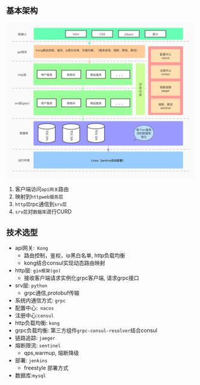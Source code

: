 ## 基本架构

<img src="https://raw.githubusercontent.com/daniuEvan/pictrues/main/Typora/%E5%BE%AE%E6%9C%8D%E5%8A%A1%EF%BC%88%E7%94%B5%E5%95%86%EF%BC%89%E5%88%86%E5%B1%82%E6%9E%B6%E6%9E%84.jpg" alt="微服务（电商）分层架构" style="zoom:50%;" />

1. 客户端访问`api网关`路由
2. 映射到`httpweb服务层`
3. `http层`rpc通信到`srv层`
4. `srv层`对`数据库`进行CURD

## 技术选型

- api网关:` Kong`
  - 路由控制，鉴权，ip黑白名单, http负载均衡
  - kong结合consul实现动态路由映射
- http层: `gin框架(go)`
  - 接收客户端请求实例化grpc客户端, 请求grpc接口
- srv层: `python`
  - grpc通信,protobuf传输
- 系统内通信方式: `grpc`
- 配置中心:` nacos`
- 注册中心:`consul`
- http负载均衡: `kong`
- grpc负载均衡: 第三方组件`grpc-consul-resolver`结合consul 
- 链路追踪: `jaeger`
- 熔断限流: `sentinel`
  - qps,warmup, 熔断降级
- 部署: `jenkins`
  - freestyle 部署方式
- 数据库:`mysql`